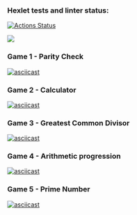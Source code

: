 ### Hexlet tests and linter status:
[![Actions Status](https://github.com/arseniy997/python-project-49/actions/workflows/hexlet-check.yml/badge.svg)](https://github.com/arseniy997/python-project-49/actions)

<a href="https://codeclimate.com/github/arseniy997/python-project-49"><img src="https://api.codeclimate.com/v1/badges/e2d8564876becd663ff9/maintainability" /></a>

### Game 1 - Parity Check

[![asciicast](https://asciinema.org/a/ze8kaHjFi4iZxU6nzFHJSdALr.svg)](https://asciinema.org/a/ze8kaHjFi4iZxU6nzFHJSdALr)

### Game 2 - Calculator

[![asciicast](https://asciinema.org/a/8Ls5c7MmR3av0hTsSyBhMFv4g.svg)](https://asciinema.org/a/8Ls5c7MmR3av0hTsSyBhMFv4g)

### Game 3 - Greatest Common Divisor

[![asciicast](https://asciinema.org/a/HYN5vAjHOg60xWtGPTc53blbC.svg)](https://asciinema.org/a/HYN5vAjHOg60xWtGPTc53blbC)

### Game 4 - Arithmetic progression

[![asciicast](https://asciinema.org/a/lz8mRq08CTmGma65dXQ0BO6AR.svg)](https://asciinema.org/a/lz8mRq08CTmGma65dXQ0BO6AR)

### Game 5 - Prime Number

[![asciicast](https://asciinema.org/a/1Zxu5KiCXPX5xT4dkFvyfozwC.svg)](https://asciinema.org/a/1Zxu5KiCXPX5xT4dkFvyfozwC)
